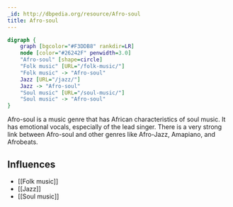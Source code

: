 ```yaml
---
_id: http://dbpedia.org/resource/Afro-soul
title: Afro-soul
---
```


```dot
digraph {
	graph [bgcolor="#F3DDB8" rankdir=LR]
	node [color="#26242F" penwidth=3.0]
	"Afro-soul" [shape=circle]
	"Folk music" [URL="/folk-music/"]
	"Folk music" -> "Afro-soul"
	Jazz [URL="/jazz/"]
	Jazz -> "Afro-soul"
	"Soul music" [URL="/soul-music/"]
	"Soul music" -> "Afro-soul"
}
```

Afro-soul is a music genre that has African characteristics of soul music. It has emotional vocals, especially of the lead singer. There is a very strong link between Afro-soul and other genres like Afro-Jazz, Amapiano, and Afrobeats.

## Influences
- [[Folk music]]
- [[Jazz]]
- [[Soul music]]
